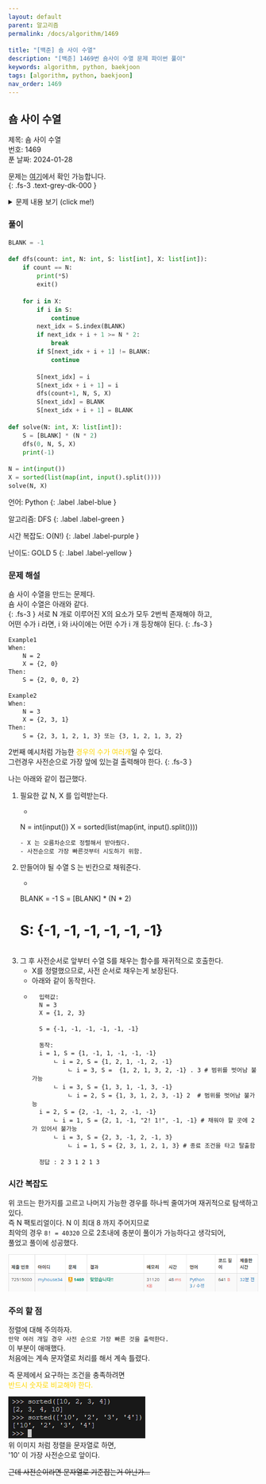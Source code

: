 ```yaml
---
layout: default
parent: 알고리즘
permalink: /docs/algorithm/1469

title: "[백준] 숌 사이 수열"
description: "[백준] 1469번 숌사이 수열 문제 파이썬 풀이"
keywords: algorithm, python, baekjoon
tags: [algorithm, python, baekjoon]
nav_order: 1469
---
```


## 숌 사이 수열

제목: 숌 사이 수열  
번호: 1469  
푼 날짜: 2024-01-28

문제는 [여기](https://www.acmicpc.net/problem/1469)에서 확인 가능합니다.  
{: .fs-3 .text-grey-dk-000 }

<details markdown="block">
<summary>문제 내용 보기 (click me!)</summary>
### 문제

숌은 N개의 다른 숫자로 구성된 집합 X를 만들었습니다. 이제 길이가 2N인 숌 사이 수열 (S)을 만들려고 합니다.

**숌 사이 수열의 정의:**
1. X에 있는 모든 숫자는 숌 사이 수열 S에 정확히 두 번씩 나타나야 합니다.
2. X에 있는 숫자 i에 대해, S에서 i가 두 번 나타나는 사이에는 정확히 i개의 숫자가 있어야 합니다.

**예시:**  
집합 X가 {1, 2, 3}일 때, 가능한 숌 사이 수열은 {2, 3, 1, 2, 1, 3}입니다. 이 수열은 위 정의를 모두 만족합니다.

**문제:**  
집합 X가 주어졌을 때, 가능한 숌 사이 수열 S를 하나 출력하십시오.

## 입력

- 첫 번째 줄에는 집합 X의 크기 N이 주어집니다.
- 두 번째 줄에는 X에 속하는 수가 공백으로 구분되어 주어집니다.
- N의 크기는 8 이하의 자연수입니다.
- X의 원소는 0 이상 16 이하의 정수입니다.

## 출력

- 가능한 숌 사이 수열을 공백으로 구분하여 출력합니다.
- 여러 개의 가능한 수열이 있는 경우, 사전 순으로 가장 빠른 수열을 출력합니다.
- 가능한 수열이 없는 경우 -1을 출력합니다.

## 예제

**입력 1**
```
3
1 2 3
```

**출력 1**
```
2 3 1 2 1 3
```

**입력 2**
```
1
0
```

**출력 2**
```
0 0
```

**입력 3**
```
4
1 2 3 4
```

**출력 3**
```
2 3 4 2 1 3 1 4
```

**입력 4**
```
5
1 2 3 4 5
```

**출력 4**
```
-1
```

**입력 5**
```
2
2 0
```

**출력 5**
```
2 0 0 2
```

**입력 6**
```
8
0 4 13 12 8 5 2 14
```

**출력 6**
```
-1
```
---

</details>

### 풀이
<div class="code-example" markdown="1">

```python
BLANK = -1

def dfs(count: int, N: int, S: list[int], X: list[int]):
    if count == N:
        print(*S)
        exit()
    
    for i in X:
        if i in S:
            continue
        next_idx = S.index(BLANK)
        if next_idx + i + 1 >= N * 2:
            break
        if S[next_idx + i + 1] != BLANK:
            continue

        S[next_idx] = i
        S[next_idx + i + 1] = i
        dfs(count+1, N, S, X)
        S[next_idx] = BLANK
        S[next_idx + i + 1] = BLANK

def solve(N: int, X: list[int]):
    S = [BLANK] * (N * 2)
    dfs(0, N, S, X)
    print(-1)

N = int(input())
X = sorted(list(map(int, input().split())))
solve(N, X)
```
언어: Python
{: .label .label-blue }

알고리즘: DFS
{: .label .label-green }

시간 복잡도: O(N!)
{: .label .label-purple }

난이도: GOLD 5
{: .label .label-yellow }
</div>

### 문제 해설
숌 사이 수열을 만드는 문제다.  
숌 사이 수열은 아래와 같다.  
{: .fs-3 }
서로 N 개로 이루어진 X의 요소가 모두 2번씩 존재해야 하고,  
어떤 수가 i 라면, i 와 i사이에는 어떤 수가 i 개 등장해야 된다.
{: .fs-3 }
```
Example1
When: 
    N = 2
    X = {2, 0}
Then:
    S = {2, 0, 0, 2}

Example2
When: 
    N = 3
    X = {2, 3, 1}
Then:
    S = {2, 3, 1, 2, 1, 3} 또는 {3, 1, 2, 1, 3, 2}
```
2번째 예시처럼 가능한 <span style="color: #ffd700;">경우의 수가 여러개</span>일 수 있다.  
그런경우 사전순으로 가장 앞에 있는걸 출력해야 한다.
{: .fs-3 }

나는 아래와 같이 접근했다.
1. 필요한 값 N, X 를 입력받는다.
    - ```python
    N = int(input())
    X = sorted(list(map(int, input().split())))
    ```
    - X 는 오름차순으로 정렬해서 받아줬다.
    - 사전순으로 가장 빠른것부터 시도하기 위함.
2. 만들어야 될 수열 S 는 빈칸으로 채워준다.
    - ```python 
    BLANK = -1
    S = [BLANK] * (N * 2)
    # S: {-1, -1, -1, -1, -1, -1}
    ```
3. 그 후 사전순서로 앞부터 수열 S를 채우는 함수를 재귀적으로 호출한다.
    - X를 정렬했으므로, 사전 순서로 채우는게 보장된다.
    - 아래와 같이 동작한다.
    - ```shell
        입력값: 
        N = 3
        X = {1, 2, 3}

        S = {-1, -1, -1, -1, -1, -1}
        
        동작:
        i = 1, S = {1, -1, 1, -1, -1, -1}
            ㄴ i = 2, S = {1, 2, 1, -1, 2, -1}
                ㄴ i = 3, S =  {1, 2, 1, 3, 2, -1} . 3 # 범위를 벗어남 불가능
            ㄴ i = 3, S = {1, 3, 1, -1, 3, -1}
                ㄴ i = 2, S = {1, 3, 1, 2, 3, -1} 2  # 범위를 벗어남 불가능
        i = 2, S = {2, -1, -1, 2, -1, -1}
            ㄴ i = 1, S = {2, 1, -1, "2! 1!", -1, -1} # 채워야 할 곳에 2 가 있어서 불가능
            ㄴ i = 3, S = {2, 3, -1, 2, -1, 3}
                ㄴ i = 1, S = {2, 3, 1, 2, 1, 3} # 종료 조건을 타고 탈출함

        정답 : 2 3 1 2 1 3
        ```

### 시간 복잡도
위 코드는 한가지를 고르고 나머지 가능한 경우를 하나씩 줄여가며 재귀적으로 탐색하고 있다.  
즉 N 팩토리얼이다. N 이 최대 8 까지 주어지므로  
최악의 경우 `8! = 40320` 으로 2초내에 충분이 풀이가 가능하다고 생각되어,  
풀었고 풀이에 성공했다.

![capture](/assets/images/1469.png)

### 주의 할 점
정렬에 대해 주의하자.  
`만약 여러 개일 경우 사전 순으로 가장 빠른 것을 출력한다.`  
이 부분이 애매했다.  
처음에는 계속 문자열로 처리를 해서 계속 틀렸다.  

즉 문제에서 요구하는 조건을 충족하려면  
<span style="color: #ffd700;">반드시 숫자로 비교해야 한다.</span>

![capture](/assets/images/1469_1.png)  
위 이미지 처럼 정렬을 문자열로 하면,  
'10' 이 가장 사전순으로 앞이다.

~~근데 사전순이라면 문자열로 기준잡는거 아닌가...~~
